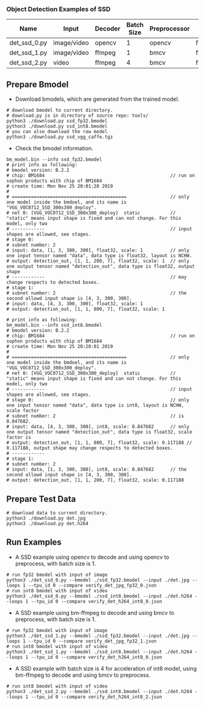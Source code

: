 ### Object Detection Examples of SSD

Name|Input|Decoder|Batch Size|Preprocessor|Data Type|Model
-|-|-|-|-|-|-
det_ssd_0.py|image/video|opencv|1|opencv|fp32/int8|ssd_vgg
det_ssd_1.py|image/video|ffmpeg|1|bmcv|fp32/int8|ssd_vgg
det_ssd_2.py|video|ffmpeg|4|bmcv|fp32/int8|ssd_vgg

## Prepare Bmodel

* Download bmodels, which are generated from the trained model.

```shell
# download bmodel to current directory.
# download.py is in directory of source repo: tools/
python3 ./download.py ssd_fp32.bmodel
python3 ./download.py ssd_int8.bmodel
# you can also download the raw model
python3 ./download.py ssd_vgg_caffe.tgz
```

* Check the bmodel information.

```shell
bm_model.bin --info ssd_fp32.bmodel
# print info as following:
# bmodel version: B.2.2
# chip: BM1684                                              // run on sophon products with chip of BM1684
# create time: Mon Nov 25 20:01:28 2019
#
# ==========================================                // only one model inside the bmdoel, and its name is "VGG_VOC0712_SSD_300x300_deploy".
# net 0: [VGG_VOC0712_SSD_300x300_deploy]  static           // "static" means input shape is fixed and can not change. For this model, only two
# ------------                                              // input shapes are allowed, see stages.
# stage 0:
# subnet number: 2
# input: data, [1, 3, 300, 300], float32, scale: 1          // only one input tensor named "data", data type is float32, layout is NCHW.
# output: detection_out, [1, 1, 200, 7], float32, scale: 1  // only one output tensor named "detection_out", data type is float32, output shape
# ------------                                              // may change respects to detected boxes.
# stage 1:
# subnet number: 2                                          // the second allowd input shape is [4, 3, 300, 300].
# input: data, [4, 3, 300, 300], float32, scale: 1
# output: detection_out, [1, 1, 800, 7], float32, scale: 1

# print info as following:
bm_model.bin --info ssd_int8.bmodel
# bmodel version: B.2.2
# chip: BM1684                                              // run on sophon products with chip of BM1684
# create time: Mon Nov 25 20:20:01 2019
#
# ==========================================                // only one model inside the bmdoel, and its name is "VGG_VOC0712_SSD_300x300_deploy".
# net 0: [VGG_VOC0712_SSD_300x300_deploy]  static           // "static" means input shape is fixed and can not change. For this model, only two
# ------------                                              // input shapes are allowed, see stages.
# stage 0:                                                  // only one input tensor named "data", data type is int8, layout is NCHW, scale factor
# subnet number: 2                                          // is 0.847682.
# input: data, [4, 3, 300, 300], int8, scale: 0.847682      // only one output tensor named "detection_out", data type is float32, scale factor is
# output: detection_out, [1, 1, 800, 7], float32, scale: 0.117188 // 0.117188, output shape may change respects to detected boxes.
# ------------
# stage 1:
# subnet number: 2
# input: data, [1, 3, 300, 300], int8, scale: 0.847682      // the second allowd input shape is [4, 3, 300, 300].
# output: detection_out, [1, 1, 200, 7], float32, scale: 0.117188
```

## Prepare Test Data

```shell
# download data to current directory.
python3 ./download.py det.jpg
python3 ./download.py det.h264
```

## Run Examples

* A SSD example using opencv to decode and using opencv to preprocess, with batch size is 1.

```shell
# run fp32 bmodel with input of image
python3 ./det_ssd_0.py --bmodel ./ssd_fp32.bmodel --input ./det.jpg --loops 1 --tpu_id 0 --compare verify_det_jpg_fp32_0.json
# run int8 bmodel with input of video
python3 ./det_ssd_0.py --bmodel ./ssd_int8.bmodel --input ./det.h264 --loops 1 --tpu_id 0 --compare verify_det_h264_int8_0.json
```

* A SSD example using bm-ffmpeg to decode and using bmcv to preprocess, with batch size is 1.

```shell
# run fp32 bmodel with input of image
python3 ./det_ssd_1.py --bmodel ./ssd_fp32.bmodel --input ./det.jpg --loops 1 --tpu_id 0 --compare verify_det_jpg_fp32_1.json
# run int8 bmodel with input of video
python3 ./det_ssd_1.py --bmodel ./ssd_int8.bmodel --input ./det.h264 --loops 1 --tpu_id 0 --compare verify_det_h264_int8_0.json
```

* A SSD example with batch size is 4 for acceleration of int8 model, using bm-ffmpeg to decode and using bmcv to preprocess.

```shell
# run int8 bmodel with input of video
python3 ./det_ssd_2.py --bmodel ./ssd_int8.bmodel --input ./det.h264 --loops 1 --tpu_id 0 --compare verify_det_h264_int8_2.json
```
